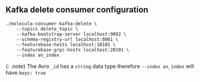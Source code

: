 ## Kafka delete consumer configuration
```
./molecula-consumer-kafka-delete \
    --topics delete_topic \
    --kafka-bootstrap-server localhost:9092 \
    --schema-registry-url localhost:8081 \
    --featurebase-hosts localhost:10101 \
    --featurebase-grpc-hosts localhost:20101 \
    --index an_index
```

{: .note}
The Avro `_id` has a `string` data type therefore `--index an_index` will have `keys: true`
